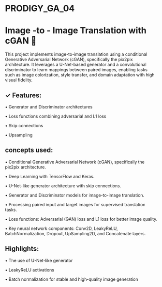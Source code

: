 # PRODIGY_GA_04

# Image -to - Image Translation with cGAN 🤖

This project implements image-to-image translation using a conditional Generative Adversarial Network (cGAN), specifically the pix2pix architecture. It leverages a U-Net-based generator and a convolutional discriminator to learn mappings between paired images, enabling tasks such as image colorization, style transfer, and domain adaptation with high visual fidelity.


## ✓ Features:

• Generator and Discriminator architectures

• Loss functions combining adversarial and L1 loss

• Skip connections

• Upsampling



## concepts used:

• Conditional Generative Adversarial Network (cGAN), specifically the pix2pix architecture.

• Deep Learning with TensorFlow and Keras.

• U-Net-like generator architecture with skip connections.

• Generator and Discriminator models for image-to-image translation.

• Processing paired input and target images for supervised translation tasks.

• Loss functions: Adversarial (GAN) loss and L1 loss for better image quality.

• Key neural network components: Conv2D, LeakyReLU, BatchNormalization, Dropout, UpSampling2D, and Concatenate layers.



## Highlights:

• The use of U-Net-like generator

• LeakyReLU activations

• Batch normalization for stable and high-quality image generation

